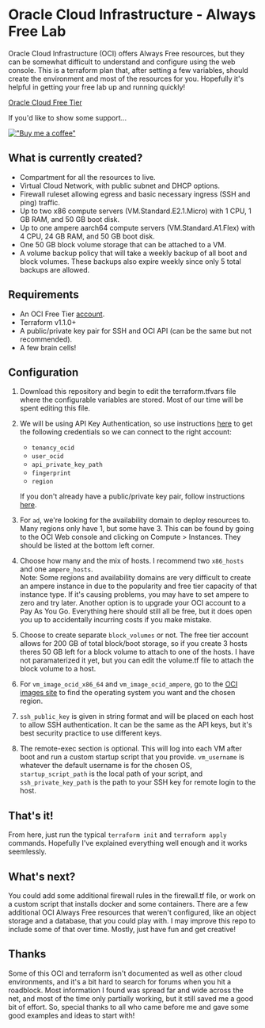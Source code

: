 # Oracle Cloud Infrastructure - Always Free Lab
Oracle Cloud Infrastructure (OCI) offers Always Free resources, but they can be somewhat difficult to understand and configure using the web console.  This is a terraform plan that, after setting a few variables, should create the environment and most of the resources for you.  Hopefully it's helpful in getting your free lab up and running quickly!

[Oracle Cloud Free Tier](https://docs.oracle.com/en-us/iaas/Content/FreeTier/freetier_topic-Always_Free_Resources.htm)

If you'd like to show some support...

[!["Buy me a coffee"](https://www.buymeacoffee.com/assets/img/custom_images/orange_img.png)](https://www.buymeacoffee.com/HeyHamjoe)

## What is currently created?
* Compartment for all the resources to live.
* Virtual Cloud Network, with public subnet and DHCP options.
* Firewall ruleset allowing egress and basic necessary ingress (SSH and ping) traffic.
* Up to two x86 compute servers (VM.Standard.E2.1.Micro) with 1 CPU, 1 GB RAM, and 50 GB boot disk.
* Up to one ampere aarch64 compute servers (VM.Standard.A1.Flex) with 4 CPU, 24 GB RAM, and 50 GB boot disk.
* One 50 GB block volume storage that can be attached to a VM.
* A volume backup policy that will take a weekly backup of all boot and block volumes.  These backups also expire weekly since only 5 total backups are allowed.

## Requirements
* An OCI Free Tier [account](https://signup.cloud.oracle.com/).
* Terraform v1.1.0+
* A public/private key pair for SSH and OCI API (can be the same but not recommended).
* A few brain cells!

## Configuration
1. Download this repository and begin to edit the terraform.tfvars file where the configurable variables are stored.  Most of our time will be spent editing this file.
2. We will be using API Key Authentication, so use instructions [here](https://docs.oracle.com/en-us/iaas/Content/API/SDKDocs/terraformproviderconfiguration.htm#APIKeyAuth) to get the following credentials so we can connect to the right account:
   * `tenancy_ocid`
   * `user_ocid`
   * `api_private_key_path`
   * `fingerprint`
   * `region`
   
   If you don't already have a public/private key pair, follow instructions [here](https://docs.oracle.com/en-us/iaas/Content/API/Concepts/apisigningkey.htm#two).
3. For `ad`, we're looking for the availability domain to deploy resources to.  Many regions only have 1, but some have 3.  This can be found by going to the OCI Web console and clicking on Compute > Instances.  They should be listed at the bottom left corner.
4. Choose how many and the mix of hosts.  I recommend two `x86_hosts` and one `ampere_hosts`.  
Note: Some regions and availability domains are very difficult to create an ampere instance in due to the popularity and free tier capacity of that instance type.  If it's causing problems, you may have to set ampere to zero and try later.  Another option is to upgrade your OCI account to a Pay As You Go.  Everything here should still all be free, but it does open you up to accidentally incurring costs if you make mistake.
5. Choose to create separate `block_volumes` or not.  The free tier account allows for 200 GB of total block/boot storage, so if you create 3 hosts theres 50 GB left for a block volume to attach to one of the hosts.  I have not paramaterized it yet, but you can edit the volume.tf file to attach the block volume to a host.
6. For `vm_image_ocid_x86_64` and `vm_image_ocid_ampere`, go to the [OCI images site](https://docs.oracle.com/en-us/iaas/images/all/) to find the operating system you want and the chosen region.
7. `ssh_public_key` is given in string format and will be placed on each host to allow SSH authentication. It can be the same as the API keys, but it's best security practice to use different keys.
8. The remote-exec section is optional.  This will log into each VM after boot and run a custom startup script that you provide.  `vm_username` is whatever the default username is for the chosen OS, `startup_script_path` is the local path of your script, and `ssh_private_key_path` is the path to your SSH key for remote login to the host.

## That's it!
From here, just run the typical `terraform init` and `terraform apply` commands.  Hopefully I've explained everything well enough and it works seemlessly.

## What's next?
You could add some additional firewall rules in the firewall.tf file, or work on a custom script that installs docker and some containers.  There are a few additional OCI Always Free resources that weren't configured, like an object storage and a database, that you could play with.  I may improve this repo to include some of that over time.  Mostly, just have fun and get creative!

## Thanks 
Some of this OCI and terraform isn't documented as well as other cloud environments, and it's a bit hard to search for forums when you hit a roadblock.  Most information I found was spread far and wide across the net, and most of the time only partially working, but it still saved me a good bit of effort.  So, special thanks to all who came before me and gave some good examples and ideas to start with!
